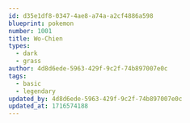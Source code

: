```yaml
---
id: d35e1df8-0347-4ae8-a74a-a2cf4886a598
blueprint: pokemon
number: 1001
title: Wo-Chien
types:
  - dark
  - grass
author: 4d8d6ede-5963-429f-9c2f-74b897007e0c
tags:
  - basic
  - legendary
updated_by: 4d8d6ede-5963-429f-9c2f-74b897007e0c
updated_at: 1716574188
---
```

